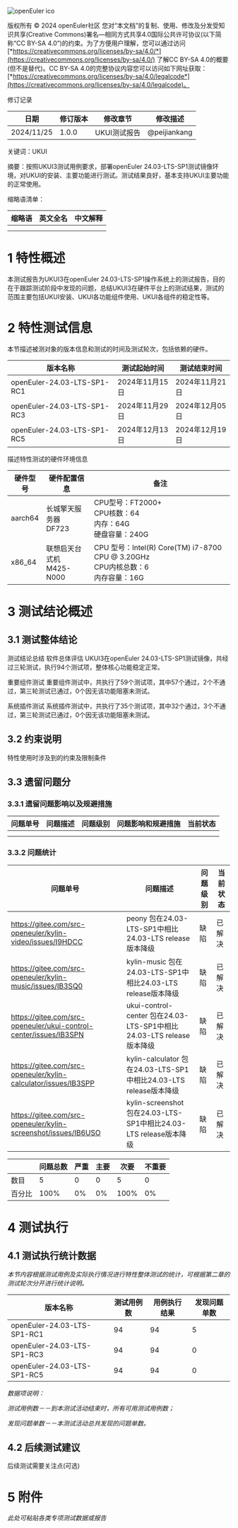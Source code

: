 ![openEuler ico](../../images/openEuler.png)

版权所有 © 2024  openEuler社区
您对“本文档”的复制、使用、修改及分发受知识共享(Creative Commons)署名—相同方式共享4.0国际公共许可协议(以下简称“CC BY-SA 4.0”)的约束。为了方便用户理解，您可以通过访问[*https://creativecommons.org/licenses/by-sa/4.0/*](https://creativecommons.org/licenses/by-sa/4.0/) 了解CC BY-SA 4.0的概要 (但不是替代)。CC BY-SA 4.0的完整协议内容您可以访问如下网址获取：[*https://creativecommons.org/licenses/by-sa/4.0/legalcode*](https://creativecommons.org/licenses/by-sa/4.0/legalcode)。

修订记录

| 日期       | 修订版本 | 修改章节          | 修改描述    |
| ---------- | -------- | ----------------- | ----------- |
| 2024/11/25 | 1.0.0    | UKUI测试报告      |  @peijiankang  |


 关键词：UKUI 

 

摘要：按照UKUI3测试用例要求，部署openEuler 24.03-LTS-SP1测试镜像环境，对UKUI的安装、主要功能进行测试。测试结果良好，基本支持UKUI主要功能的正常使用。

 

缩略语清单：

| 缩略语 | 英文全名 | 中文解释 |
| ------ | -------- | -------- |
|        |          |          |
|        |          |          |

# 1     特性概述

本测试报告为UKUI3在openEuler 24.03-LTS-SP1操作系统上的测试报告，目的在于跟踪测试阶段中发现的问题，总结UKUI3在硬件平台上的测试结果，测试的范围主要包括UKUI安装、UKUI各功能组件使用、UKUI各组件的稳定性等。

# 2     特性测试信息

本节描述被测对象的版本信息和测试的时间及测试轮次，包括依赖的硬件。

| 版本名称 | 测试起始时间 | 测试结束时间 |
| -------- | ------------ | ------------ |
| openEuler-24.03-LTS-SP1-RC1 | 2024年11月15日 | 2024年11月21日 |
| openEuler-24.03-LTS-SP1-RC3 | 2024年11月29日 | 2024年12月05日
| openEuler-24.03-LTS-SP1-RC5 | 2024年12月13日 | 2024年12月19日 |

描述特性测试的硬件环境信息

| 硬件型号 | 硬件配置信息 | 备注 |
| -------- | ------------ | ---- |
|  aarch64 | 长城擎天服务器<br>DF723 | CPU型号：FT2000+<br>CPU核数：64<br>内存：64G<br>硬盘容量：240G | 1    |
|  x86_64  | 联想启天台式机<br>M425-N000 | CPU 型号：Intel(R) Core(TM) i7-8700 CPU @ 3.20GHz<br>CPU内核总数：6<br>内存容量：16G | 1    | 

# 3     测试结论概述

## 3.1   测试整体结论

测试结论总结
软件总体评估
UKUI3在openEuler 24.03-LTS-SP1测试镜像，共经过三轮测试，执行94个测试项，整体核心功能稳定正常。

重要组件测试
重要组件测试中，共执行了59个测试项，其中57个通过，2个不通过，第三轮测试已通过，0个因无该功能阻塞未测试。

系统插件测试
系统插件测试中，共执行了35个测试项，其中32个通过，3个不通过，第三轮测试已通过，0个因无该功能阻塞未测试。

## 3.2   约束说明

特性使用时涉及到的约束及限制条件

## 3.3   遗留问题分

### 3.3.1 遗留问题影响以及规避措施

| 问题单号 | 问题描述 | 问题级别 | 问题影响和规避措施 | 当前状态 |
| -------- | -------- | -------- | ------------------ | -------- |
|          |          |          |                    |          |
|          |          |          |                    |          |

### 3.3.2 问题统计
| 问题单号 | 问题描述 | 问题级别 | 当前状态 |
| -------- | -------- | -------- | -------- |
|https://gitee.com/src-openeuler/kylin-video/issues/I9HDCC|peony 包在24.03-LTS-SP1中相比24.03-LTS release版本降级|缺陷|已解决|
|https://gitee.com/src-openeuler/kylin-music/issues/IB3SQ0|kylin-music 包在24.03-LTS-SP1中相比24.03-LTS release版本降级|缺陷|已解决|
|https://gitee.com/src-openeuler/ukui-control-center/issues/IB3SPN|ukui-control-center 包在24.03-LTS-SP1中相比24.03-LTS release版本降级|缺陷|已解决|
|https://gitee.com/src-openeuler/kylin-calculator/issues/IB3SPP|kylin-calculator 包在24.03-LTS-SP1中相比24.03-LTS release版本降级|缺陷|已解决|
|https://gitee.com/src-openeuler/kylin-screenshot/issues/IB6USO|kylin-screenshot 包在24.03-LTS-SP1中相比24.03-LTS release版本降级|缺陷|已解决|


|        | 问题总数 | 严重 | 主要 | 次要 | 不重要 |
| ------ | -------- | ---- | ---- | ---- | ------ |
| 数目   |   5      |  0   |  0   |  5   |   0    |
| 百分比 |  100%    |  0%  |  0%  | 100% |   0%   |

# 4     测试执行

## 4.1   测试执行统计数据

*本节内容根据测试用例及实际执行情况进行特性整体测试的统计，可根据第二章的测试轮次分开进行统计说明。*

| 版本名称 | 测试用例数 | 用例执行结果 | 发现问题单数 |
| -------- | ---------- | ------------ | ------------ |
| openEuler-24.03-LTS-SP1-RC1  |  94        |      94      |     5        |
| openEuler-24.03-LTS-SP1-RC3  |  94        |      94      |     0        |
| openEuler-24.03-LTS-SP1-RC5  |  94        |      94      |     0        |


*数据项说明：*

*测试用例数－－到本测试活动结束时，所有可用测试用例数；*

*发现问题单数－－本测试活动总共发现的问题单数。*

## 4.2   后续测试建议

后续测试需要关注点(可选)

# 5     附件

*此处可粘贴各类专项测试数据或报告*

 



 

 
